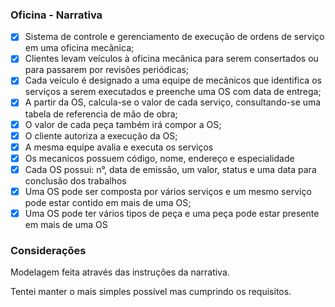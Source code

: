 ### Oficina - Narrativa

- [x]  Sistema de controle e gerenciamento de execução de ordens de serviço em uma oficina mecânica;
- [x]  Clientes levam veículos à oficina mecânica para serem consertados ou para passarem por revisões periódicas;
- [x]  Cada veículo é designado a uma equipe de mecânicos que identifica os serviços a serem executados e preenche uma OS com data de entrega;
- [x]  A partir da OS, calcula-se o valor de cada serviço, consultando-se uma tabela de referencia de mão de obra;
- [x]  O valor de cada peça também irá compor a OS;
- [x]  O cliente autoriza a execução da OS;
- [x]  A mesma equipe avalia e executa os serviços
- [x]  Os mecanicos possuem código, nome, endereço e especialidade
- [x]  Cada OS possui: n°, data de emissão, um valor, status e uma data para conclusão dos trabalhos
- [x]  Uma OS pode ser composta por vários serviços e um mesmo serviço pode estar contido em mais de uma OS;
- [x]  Uma OS pode ter vários tipos de peça e uma peça pode estar presente em mais de uma OS

### Considerações

Modelagem feita através das instruções da narrativa.

Tentei manter o mais simples possível mas cumprindo os requisitos.